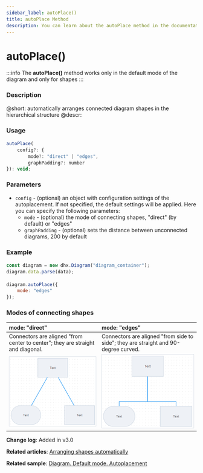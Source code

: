 ```yaml
---
sidebar_label: autoPlace()
title: autoPlace Method
description: You can learn about the autoPlace method in the documentation of the DHTMLX JavaScript Diagram library. Browse developer guides and API reference, try out code examples and live demos, and download a free 30-day evaluation version of DHTMLX Diagram.
---
```


# autoPlace()

:::info
The **autoPlace()** method works only in the default mode of the diagram and only for shapes
:::

### Description

@short: automatically arranges connected diagram shapes in the hierarchical structure
@descr:


### Usage

~~~jsx
autoPlace(
	config?: {
		mode?: "direct" | "edges",
		graphPadding?: number
}): void;
~~~

### Parameters

- `config` - (optional) an object with configuration settings of the autoplacement. If not specified, the default settings will be applied. Here you can specify the following parameters:
	- `mode` - (optional) the mode of connecting shapes, "direct" (by default) or "edges"
	- `graphPadding` - (optional) sets the distance between unconnected diagrams, 200 by default

### Example

~~~jsx {4-6}
const diagram = new dhx.Diagram("diagram_container");
diagram.data.parse(data);

diagram.autoPlace({
	mode: "edges"
});
~~~

### Modes of connecting shapes

| mode: "direct"                                                                  | mode: "edges"                                                                       |
| :------------------------------------------------------------------------------ | :---------------------------------------------------------------------------------- |
| Connectors are aligned "from center to center"; they are straight and diagonal. | Connectors are aligned "from side to side"; they are straight and 90-degree curved. |
| ![](../../assets/direct_mode.png)                                               | ![](../../assets/edges_mode.png)                                                    |

**Change log**: Added in v3.0

**Related articles**: [Arranging shapes automatically](../../../guides/manipulating_items/#arranging-shapes-automatically)

**Related sample**: [Diagram. Default mode. Autoplacement](https://snippet.dhtmlx.com/f3uekgjw)
